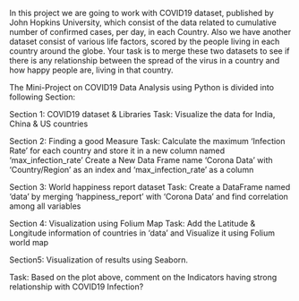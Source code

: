 In this project we are going to work with COVID19 dataset, published by John Hopkins University, which consist of the data related to cumulative number of confirmed cases, per day, in each Country. Also we have another dataset consist of various life factors, scored by the people living in each country around the globe. Your task is to merge these two datasets to see if there is any relationship between the spread of the virus in a country and how happy people are, living in that country.

The Mini-Project on COVID19 Data Analysis using Python is divided into following Section:

Section 1: COVID19 dataset & Libraries Task: Visualize the data for India, China & US countries

Section 2: Finding a good Measure Task: Calculate the maximum ‘Infection Rate’ for each country and store it in a new column named ‘max_infection_rate’ Create a New Data Frame name ‘Corona Data’ with ‘Country/Region’ as an index and ‘max_infection_rate’ as a column

Section 3: World happiness report dataset Task: Create a DataFrame named ‘data’ by merging ‘happiness_report’ with ‘Corona Data’ and find correlation among all variables

Section 4: Visualization using Folium Map Task: Add the Latitude & Longitude information of countries in ‘data’ and Visualize it using Folium world map

Section5: Visualization of results using Seaborn.

Task: Based on the plot above, comment on the Indicators having strong relationship with COVID19 Infection?